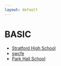 ```yaml
---
layout: default
---
```

# BASIC
* [Stratford High School](/assignments/Stratford%20High%20School.html)
* [swcfe](/assignments/swcfe.html)
* [Park Hall School](/assignments/Park%20Hall%20School.html)
